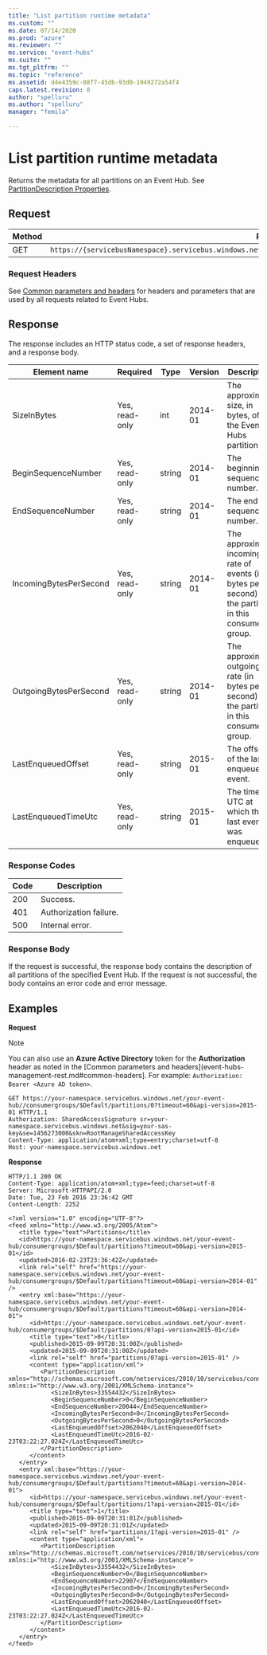 ```yaml
---
title: "List partition runtime metadata"
ms.custom: ""
ms.date: 07/14/2020
ms.prod: "azure"
ms.reviewer: ""
ms.service: "event-hubs"
ms.suite: ""
ms.tgt_pltfrm: ""
ms.topic: "reference"
ms.assetid: d4e4359c-08f7-45db-93d0-1949272a54f4
caps.latest.revision: 8
author: "spelluru"
ms.author: "spelluru"
manager: "femila"

---
```


# List partition runtime metadata

Returns the metadata for all partitions on an Event Hub. See [PartitionDescription Properties](/dotnet/api/microsoft.servicebus.messaging.partitiondescription).  
  
## Request  
  
|Method|Request URI|  
|------------|-----------------|  
|GET|`https://{servicebusNamespace}.servicebus.windows.net/{eventHubPath}/consumergroups/{consumergroupName}/partitions`|  
  
### Request Headers  

See [Common parameters and headers](event-hubs-management-rest.md#common-headers) for headers and parameters that are used by all requests related to Event Hubs.  
  
## Response  

The response includes an HTTP status code, a set of response headers, and a response body.  
  
|Element name|Required|Type|Version|Description|  
|------------------|--------------|----------|-------------|-----------------|  
|SizeInBytes|Yes, read-only|int|2014-01|The approximate size, in bytes, of the Event Hubs partition.|  
|BeginSequenceNumber|Yes, read-only|string|2014-01|The beginning sequence number.|  
|EndSequenceNumber|Yes, read-only|string|2014-01|The end sequence number.|  
|IncomingBytesPerSecond|Yes, read-only|string|2014-01|The approximate incoming rate of events (in bytes per second) for the partition in this consumer group.|  
|OutgoingBytesPerSecond|Yes, read-only|string|2014-01|The approximate outgoing rate (in bytes per second) for the partition in this consumer group.|  
|LastEnqueuedOffset|Yes, read-only|string|2015-01|The offset of the last enqueued event.|  
|LastEnqueuedTimeUtc|Yes, read-only|string|2015-01|The time in UTC at which the last event was enqueued.|  
  
### Response Codes  
  
|Code|Description|  
|----------|-----------------|  
|200|Success.|  
|401|Authorization failure.|  
|500|Internal error.|  
  
### Response Body  

If the request is successful, the response body contains the description of all partitions of the specified Event Hub. If the request is not successful, the body contains an error code and error message.  
  
## Examples  

**Request**  

> [!NOTE]
> You can also use an **Azure Active Directory** token for the **Authorization** header as noted in the [Common parameters and headers](event-hubs-management-rest.md#common-headers]. For example: `Authorization: Bearer <Azure AD token>`.

  
```  
GET https://your-namespace.servicebus.windows.net/your-event-hub//consumergroups/$Default/partitions/0?timeout=60&api-version=2015-01 HTTP/1.1  
Authorization: SharedAccessSignature sr=your-namespace.servicebus.windows.net&sig=your-sas-key&se=1456273000&skn=RootManageSharedAccessKey  
Content-Type: application/atom+xml;type=entry;charset=utf-8  
Host: your-namespace.servicebus.windows.net  
```  
  
**Response**  
  
```  
HTTP/1.1 200 OK  
Content-Type: application/atom+xml;type=feed;charset=utf-8  
Server: Microsoft-HTTPAPI/2.0  
Date: Tue, 23 Feb 2016 23:36:42 GMT  
Content-Length: 2252  
  
<?xml version="1.0" encoding="UTF-8"?>  
<feed xmlns="http://www.w3.org/2005/Atom">  
   <title type="text">Partitions</title>  
   <id>https://your-namespace.servicebus.windows.net/your-event-hub/consumergroups/$Default/partitions?timeout=60&api-version=2015-01</id>  
   <updated>2016-02-23T23:36:42Z</updated>  
   <link rel="self" href="https://your-namespace.servicebus.windows.net/your-event-hub/consumergroups/$Default/partitions?timeout=60&api-version=2014-01" />  
   <entry xml:base="https://your-namespace.servicebus.windows.net/your-event-hub/consumergroups/$Default/partitions?timeout=60&api-version=2014-01">  
      <id>https://your-namespace.servicebus.windows.net/your-event-hub/consumergroups/$Default/partitions/0?api-version=2015-01</id>  
      <title type="text">0</title>  
      <published>2015-09-09T20:31:00Z</published>  
      <updated>2015-09-09T20:31:00Z</updated>  
      <link rel="self" href="partitions/0?api-version=2015-01" />  
      <content type="application/xml">  
         <PartitionDescription xmlns="http://schemas.microsoft.com/netservices/2010/10/servicebus/connect" xmlns:i="http://www.w3.org/2001/XMLSchema-instance">  
            <SizeInBytes>33554432</SizeInBytes>  
            <BeginSequenceNumber>0</BeginSequenceNumber>  
            <EndSequenceNumber>20044</EndSequenceNumber>  
            <IncomingBytesPerSecond>0</IncomingBytesPerSecond>  
            <OutgoingBytesPerSecond>0</OutgoingBytesPerSecond>  
            <LastEnqueuedOffset>2062040</LastEnqueuedOffset>  
            <LastEnqueuedTimeUtc>2016-02-23T03:22:27.024Z</LastEnqueuedTimeUtc>  
         </PartitionDescription>  
      </content>  
   </entry>  
   <entry xml:base="https://your-namespace.servicebus.windows.net/your-event-hub/consumergroups/$Default/partitions?timeout=60&api-version=2014-01">  
      <id>https://your-namespace.servicebus.windows.net/your-event-hub/consumergroups/$Default/partitions/1?api-version=2015-01</id>  
      <title type="text">1</title>  
      <published>2015-09-09T20:31:01Z</published>  
      <updated>2015-09-09T20:31:01Z</updated>  
      <link rel="self" href="partitions/1?api-version=2015-01" />  
      <content type="application/xml">  
         <PartitionDescription xmlns="http://schemas.microsoft.com/netservices/2010/10/servicebus/connect" xmlns:i="http://www.w3.org/2001/XMLSchema-instance">  
            <SizeInBytes>33554432</SizeInBytes>  
            <BeginSequenceNumber>0</BeginSequenceNumber>  
            <EndSequenceNumber>22907</EndSequenceNumber>  
            <IncomingBytesPerSecond>0</IncomingBytesPerSecond>  
            <OutgoingBytesPerSecond>0</OutgoingBytesPerSecond>  
            <LastEnqueuedOffset>2062040</LastEnqueuedOffset>  
            <LastEnqueuedTimeUtc>2016-02-23T03:22:27.024Z</LastEnqueuedTimeUtc>  
         </PartitionDescription>  
      </content>  
   </entry>  
</feed>  
  
```
